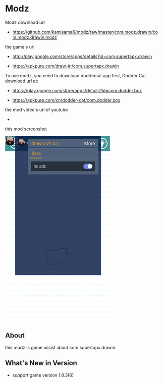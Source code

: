 # Modz

Modz download url 

* https://github.com/kamisama6/modz/raw/master/com.modz.drawin/com.modz.drawin.modz

the game's url

* http://play.google.com/store/apps/details?id=com.supertapx.drawin

* https://apkpure.com/draw-in/com.supertapx.drawin

To use modz, you need to download doddercat app first, Dodder Cat download url at:

* https://play.google.com/store/apps/details?id=com.dodder.box

* https://apkpure.com/cn/dodder-cat/com.dodder.box
                      
the mod video's url of youtube

* 

this mod screenshot

 ![](https://github.com/kamisama6/modz/blob/master/com.modz.drawin/screenshot/modz.jpg)


## About

this modz is game assist about com.supertapx.drawin

## What's New in Version

* support game version 1.0.3(6) 

